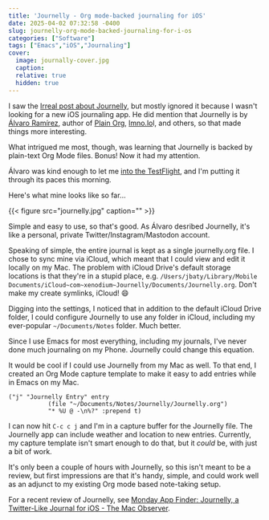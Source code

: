 ```yaml
---
title: 'Journelly - Org mode-backed journaling for iOS'
date: 2025-04-02 07:32:58 -0400
slug: journelly-org-mode-backed-journaling-for-i-os
categories: ["Software"]
tags: ["Emacs","iOS","Journaling"]
cover:
  image: journally-cover.jpg
  caption: 
  relative: true
  hidden: true
---
```


I saw the [Irreal post about Journelly](https://irreal.org/blog/?p=12842), but mostly ignored it because I wasn't looking for a new iOS journaling app. He did mention that Journelly is by [Álvaro Ramírez](https://lmno.lol/alvaro), author of [Plain Org](https://plainorg.com), [lmno.lo](https://lmno.lol/alvaro)l, and others, so that made things more interesting.

What intrigued me most, though, was learning that Journelly is backed by plain-text Org Mode files. Bonus! Now it had my attention.

Álvaro was kind enough to let me [into the TestFlight](https://lmno.lol/alvaro/journelly-open-for-beta), and I'm putting it through its paces this morning.

Here's what mine looks like so far...

{{< figure src="journelly.jpg" caption="" >}}

Simple and easy to use, so that's good. As Álvaro desribed Journelly, it's like a personal, private Twitter/Instagram/Mastodon account.

Speaking of simple, the entire journal is kept as a single journelly.org file. I chose to sync mine via iCloud, which meant that I could view and edit it locally on my Mac. The problem with iCloud Drive's default storage locations is that they're in a stupid place, e.g. `/Users/jbaty/Library/Mobile Documents/iCloud~com~xenodium~Journelly/Documents/Journelly.org`. Don't make my create symlinks, iCloud! 😄

Digging into the settings, I noticed that in addition to the default iCloud Drive folder, I could configure Journelly to use any folder in iCloud, including my ever-popular `~/Documents/Notes` folder. Much better.

Since I use Emacs for most everything, including my journals, I've never done much journaling on my Phone. Journelly could change this equation. 

It would be cool if I could use Journelly from my Mac as well. To that end, I created an Org Mode capture template to make it easy to add entries while in Emacs on my Mac.

```emacs-lisp
("j" "Journelly Entry" entry
           (file "~/Documents/Notes/Journelly/Journelly.org")
           "* %U @ -\n%?" :prepend t)
```

I can now hit `C-c c j` and I'm in a capture buffer for the Journelly file. The Journelly app can include weather and location to new entries. Currently, my capture template isn't smart enough to do that, but it _could_ be, with just a bit of work.

It's only been a couple of hours with Journelly, so this isn't meant to be a review, but first impressions are that it's handy, simple, and could work well as an adjunct to my existing Org mode based note-taking setup.

For a recent review of Journelly, see [Monday App Finder: Journelly, a Twitter-Like Journal for iOS - The Mac Observer](https://www.macobserver.com/tips/round-ups/journelly-journal-app-ios/).

